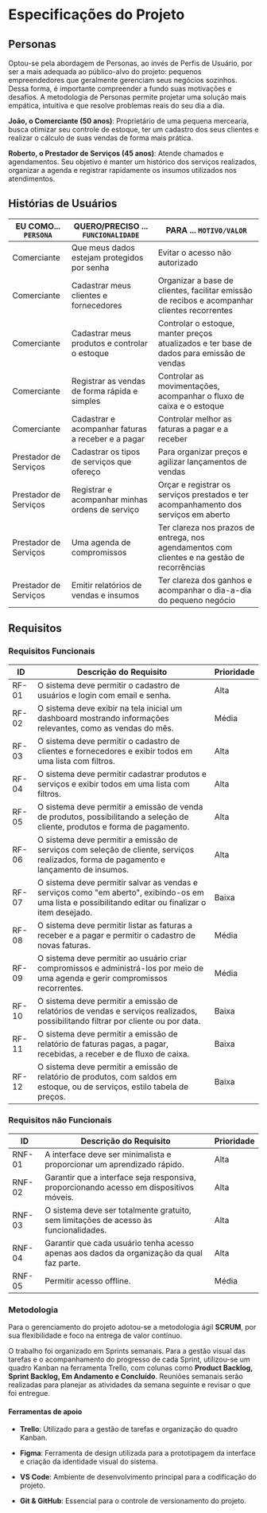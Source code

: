 # Especificações do Projeto

## Personas

Optou-se pela abordagem de Personas, ao invés de Perfis de Usuário, por ser a mais adequada ao público-alvo do projeto: pequenos empreendedores que geralmente gerenciam seus negócios sozinhos. Dessa forma, é importante compreender a fundo suas motivações e desafios. A metodologia de Personas permite projetar uma solução mais empática, intuitiva e que resolve problemas reais do seu dia a dia.  

**João, o Comerciante (50 anos)**: Proprietário de uma pequena mercearia, busca otimizar seu controle de estoque, ter um cadastro dos seus clientes e realizar o cálculo de suas vendas de forma mais prática.  
 
**Roberto, o Prestador de Serviços (45 anos)**: Atende chamados e agendamentos. Seu objetivo é manter um histórico dos serviços realizados, organizar a agenda e registrar rapidamente os insumos utilizados nos atendimentos.  

## Histórias de Usuários

|EU COMO... `PERSONA`| QUERO/PRECISO ... `FUNCIONALIDADE` |PARA ... `MOTIVO/VALOR`                 |
|--------------------|------------------------------------|----------------------------------------|
 | Comerciante | Que meus dados estejam protegidos por senha | Evitar o acesso não autorizado | 
 | Comerciante | Cadastrar meus clientes e fornecedores | Organizar a base de clientes, facilitar emissão de recibos e acompanhar clientes recorrentes | 
 | Comerciante | Cadastrar meus produtos e controlar o estoque | Controlar o estoque, manter preços atualizados e ter base de dados para emissão de vendas | 
 | Comerciante | Registrar as vendas de forma rápida e simples | Controlar as movimentações, acompanhar o fluxo de caixa e o estoque | 
 | Comerciante | Cadastrar e acompanhar faturas a receber e a pagar | Controlar melhor as faturas a pagar e a receber | 
 | Prestador de Serviços | Cadastrar os tipos de serviços que ofereço | Para organizar preços e agilizar lançamentos de vendas | 
 | Prestador de Serviços | Registrar e acompanhar minhas ordens de serviço | Orçar e registrar os serviços prestados e ter acompanhamento dos serviços em aberto | 
 | Prestador de Serviços | Uma agenda de compromissos | Ter clareza nos prazos de entrega, nos agendamentos com clientes e na gestão de recorrências | 
 | Prestador de Serviços | Emitir relatórios de vendas e insumos | Ter clareza dos ganhos e acompanhar o dia-a-dia do pequeno negócio | 

## Requisitos


### Requisitos Funcionais

|ID    | Descrição do Requisito  | Prioridade | 
|------|-----------------------------------------|----| 
 | RF-01 | O sistema deve permitir o cadastro de usuários e login com email e senha. | Alta | 
 | RF-02 | O sistema deve exibir na tela inicial um dashboard mostrando informações relevantes, como as vendas do mês. | Média | 
 | RF-03 | O sistema deve permitir o cadastro de clientes e fornecedores e exibir todos em uma lista com filtros. | Alta | 
 | RF-04 | O sistema deve permitir cadastrar produtos e serviços e exibir todos em uma lista com filtros. | Alta | 
 | RF-05 | O sistema deve permitir a emissão de venda de produtos, possibilitando a seleção de cliente, produtos e forma de pagamento. | Alta | 
 | RF-06 | O sistema deve permitir a emissão de serviços com seleção de cliente, serviços realizados, forma de pagamento e lançamento de insumos. | Alta | 
 | RF-07 | O sistema deve permitir salvar as vendas e serviços como "em aberto", exibindo-os em uma lista e possibilitando editar ou finalizar o item desejado. | Baixa | 
 | RF-08 | O sistema deve permitir listar as faturas a receber e a pagar e permitir o cadastro de novas faturas. | Média | 
 | RF-09 | O sistema deve permitir ao usuário criar compromissos e administrá-los por meio de uma agenda e gerir compromissos recorrentes. | Média | 
 | RF-10 | O sistema deve permitir a emissão de relatórios de vendas e serviços realizados, possibilitando filtrar por cliente ou por data. | Baixa | 
 | RF-11 | O sistema deve permitir a emissão de relatório de faturas pagas, a pagar, recebidas, a receber e de fluxo de caixa. | Baixa | 
 | RF-12 | O sistema deve permitir a emissão de relatório de produtos, com saldos em estoque, ou de serviços, estilo tabela de preços. | Baixa |  


### Requisitos não Funcionais

|ID     | Descrição do Requisito  |Prioridade |
|-------|-------------------------|----|
 | RNF-01 | A interface deve ser minimalista e proporcionar um aprendizado rápido. | Alta | 
 | RNF-02 | Garantir que a interface seja responsiva, proporcionando acesso em dispositivos móveis. | Alta | 
 | RNF-03 | O sistema deve ser totalmente gratuito, sem limitações de acesso às funcionalidades. | Alta | 
 | RNF-04 | Garantir que cada usuário tenha acesso apenas aos dados da organização da qual faz parte. | Alta | 
 | RNF-05 | Permitir acesso offline. | Média | 

 ### Metodologia

Para o gerenciamento do projeto adotou-se a metodologia ágil **SCRUM**, por sua flexibilidade e foco na entrega de valor contínuo.   

O trabalho foi organizado em Sprints semanais. Para a gestão visual das tarefas e o acompanhamento do progresso de cada Sprint, utilizou-se um quadro Kanban na ferramenta Trello, com colunas como **Product Backlog, Sprint Backlog, Em Andamento e Concluído**. Reuniões semanais serão realizadas para planejar as atividades da semana seguinte e revisar o que foi entregue.

 #### Ferramentas de apoio
* **Trello**: Utilizado para a gestão de tarefas e organização do quadro Kanban.  

* **Figma**: Ferramenta de design utilizada para a prototipagem da interface e criação da identidade visual do sistema.

* **VS Code**: Ambiente de desenvolvimento principal para a codificação do projeto.

* **Git & GitHub**: Essencial para o controle de versionamento do projeto.